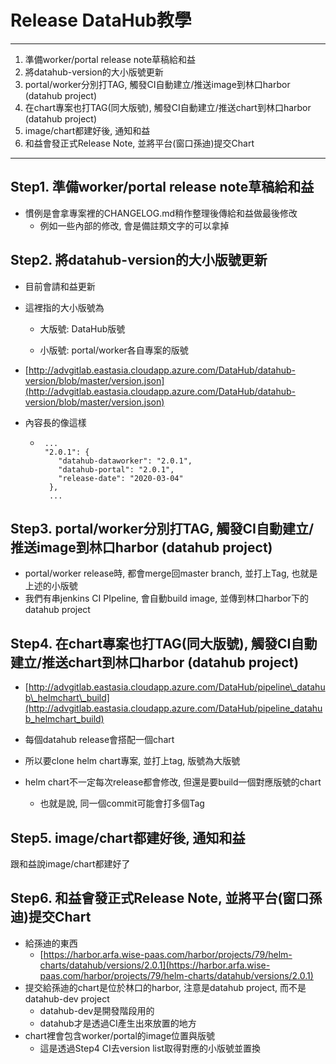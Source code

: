 # Release DataHub教學

---

1. 準備worker/portal release note草稿給和益
2. 將datahub-version的大小版號更新
3. portal/worker分別打TAG, 觸發CI自動建立/推送image到林口harbor \(datahub project\)
4. 在chart專案也打TAG\(同大版號\), 觸發CI自動建立/推送chart到林口harbor \(datahub project\)
5. image/chart都建好後, 通知和益
6. 和益會發正式Release Note, 並將平台\(窗口孫迪\)提交Chart

---

## Step1. 準備worker/portal release note草稿給和益

* 慣例是會拿專案裡的CHANGELOG.md稍作整理後傳給和益做最後修改
  * 例如一些內部的修改, 會是備註類文字的可以拿掉

## Step2. 將datahub-version的大小版號更新

* 目前會請和益更新

* 這裡指的大小版號為

  * 大版號: DataHub版號

  * 小版號: portal/worker各自專案的版號

* [http://advgitlab.eastasia.cloudapp.azure.com/DataHub/datahub-version/blob/master/version.json](http://advgitlab.eastasia.cloudapp.azure.com/DataHub/datahub-version/blob/master/version.json)

* 內容長的像這樣

  * ```
     ...
     "2.0.1": {
        "datahub-dataworker": "2.0.1",
        "datahub-portal": "2.0.1",
        "release-date": "2020-03-04"
      },
      ...
    ```

## Step3. portal/worker分別打TAG, 觸發CI自動建立/推送image到林口harbor \(datahub project\)

* portal/worker release時, 都會merge回master branch, 並打上Tag, 也就是上述的小版號
* 我們有串jenkins CI PIpeline, 會自動build image, 並傳到林口harbor下的datahub project

## Step4. 在chart專案也打TAG\(同大版號\), 觸發CI自動建立/推送chart到林口harbor \(datahub project\)

* [http://advgitlab.eastasia.cloudapp.azure.com/DataHub/pipeline\_datahub\_helmchart\_build](http://advgitlab.eastasia.cloudapp.azure.com/DataHub/pipeline_datahub_helmchart_build)

* 每個datahub release會搭配一個chart

* 所以要clone helm chart專案, 並打上tag, 版號為大版號

* helm chart不一定每次release都會修改, 但還是要build一個對應版號的chart

  * 也就是說, 同一個commit可能會打多個Tag

## Step5. image/chart都建好後, 通知和益

跟和益說image/chart都建好了

## Step6. 和益會發正式Release Note, 並將平台\(窗口孫迪\)提交Chart

* 給孫迪的東西
  * [https://harbor.arfa.wise-paas.com/harbor/projects/79/helm-charts/datahub/versions/2.0.1](https://harbor.arfa.wise-paas.com/harbor/projects/79/helm-charts/datahub/versions/2.0.1)
* 提交給孫迪的chart是位於林口的harbor, 注意是datahub project, 而不是datahub-dev project
  * datahub-dev是開發階段用的
  * datahub才是透過CI產生出來放置的地方
* chart裡會包含worker/portal的image位置與版號
  * 這是透過Step4 CI去version list取得對應的小版號並置換



## 



